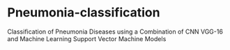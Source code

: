 # Pneumonia-classification
Classification of Pneumonia Diseases using a Combination of CNN VGG-16 and Machine Learning Support Vector Machine Models
